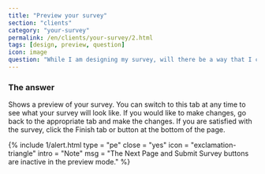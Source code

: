 ```yaml
---
title: "Preview your survey"
section: "clients"
category: "your-survey"
permalink: /en/clients/your-survey/2.html
tags: [design, preview, question]
icon: image
question: "While I am designing my survey, will there be a way that I can also preview it from the view of respondent rather than survey designer?"
---
```


### <i class="pe-anchor pe-fw"></i> The answer

Shows a preview of your survey. You can switch to this tab at any time to see what your survey will look like. If you would like to make changes, go back to the appropriate tab and make the changes. If you are satisfied with the survey, click the Finish tab or button at the bottom of the page.

{% include 1/alert.html type = "pe" close = "yes" icon = "exclamation-triangle" intro = "Note" msg = "The Next Page and Submit Survey buttons are inactive in the preview mode." %}
